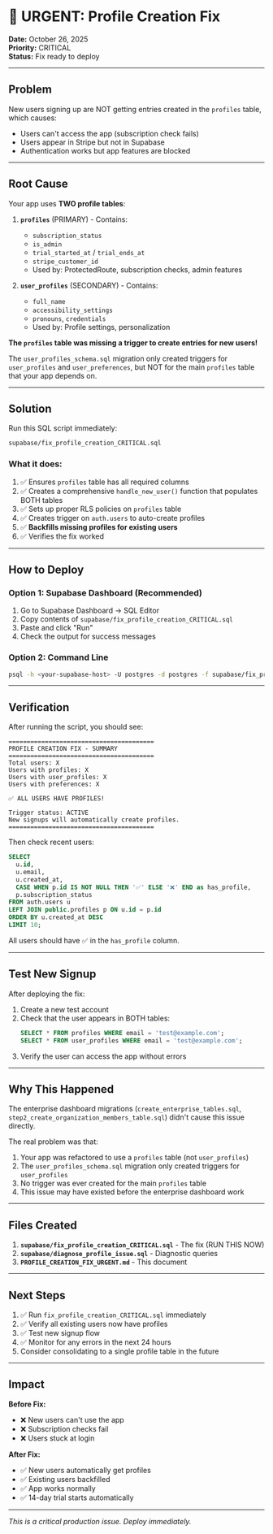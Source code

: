 # 🚨 URGENT: Profile Creation Fix

**Date:** October 26, 2025  
**Priority:** CRITICAL  
**Status:** Fix ready to deploy

---

## Problem

New users signing up are NOT getting entries created in the `profiles` table, which causes:
- Users can't access the app (subscription check fails)
- Users appear in Stripe but not in Supabase
- Authentication works but app features are blocked

---

## Root Cause

Your app uses **TWO profile tables**:

1. **`profiles`** (PRIMARY) - Contains:
   - `subscription_status`
   - `is_admin`
   - `trial_started_at` / `trial_ends_at`
   - `stripe_customer_id`
   - Used by: ProtectedRoute, subscription checks, admin features

2. **`user_profiles`** (SECONDARY) - Contains:
   - `full_name`
   - `accessibility_settings`
   - `pronouns`, `credentials`
   - Used by: Profile settings, personalization

**The `profiles` table was missing a trigger to create entries for new users!**

The `user_profiles_schema.sql` migration only created triggers for `user_profiles` and `user_preferences`, but NOT for the main `profiles` table that your app depends on.

---

## Solution

Run this SQL script immediately:

```bash
supabase/fix_profile_creation_CRITICAL.sql
```

### What it does:

1. ✅ Ensures `profiles` table has all required columns
2. ✅ Creates a comprehensive `handle_new_user()` function that populates BOTH tables
3. ✅ Sets up proper RLS policies on `profiles` table
4. ✅ Creates trigger on `auth.users` to auto-create profiles
5. ✅ **Backfills missing profiles for existing users**
6. ✅ Verifies the fix worked

---

## How to Deploy

### Option 1: Supabase Dashboard (Recommended)
1. Go to Supabase Dashboard → SQL Editor
2. Copy contents of `supabase/fix_profile_creation_CRITICAL.sql`
3. Paste and click "Run"
4. Check the output for success messages

### Option 2: Command Line
```bash
psql -h <your-supabase-host> -U postgres -d postgres -f supabase/fix_profile_creation_CRITICAL.sql
```

---

## Verification

After running the script, you should see:

```
========================================
PROFILE CREATION FIX - SUMMARY
========================================
Total users: X
Users with profiles: X
Users with user_profiles: X
Users with preferences: X

✅ ALL USERS HAVE PROFILES!

Trigger status: ACTIVE
New signups will automatically create profiles.
========================================
```

Then check recent users:
```sql
SELECT 
  u.id,
  u.email,
  u.created_at,
  CASE WHEN p.id IS NOT NULL THEN '✅' ELSE '❌' END as has_profile,
  p.subscription_status
FROM auth.users u
LEFT JOIN public.profiles p ON u.id = p.id
ORDER BY u.created_at DESC
LIMIT 10;
```

All users should have ✅ in the `has_profile` column.

---

## Test New Signup

After deploying the fix:

1. Create a new test account
2. Check that the user appears in BOTH tables:
   ```sql
   SELECT * FROM profiles WHERE email = 'test@example.com';
   SELECT * FROM user_profiles WHERE email = 'test@example.com';
   ```
3. Verify the user can access the app without errors

---

## Why This Happened

The enterprise dashboard migrations (`create_enterprise_tables.sql`, `step2_create_organization_members_table.sql`) didn't cause this issue directly.

The real problem was that:
1. Your app was refactored to use a `profiles` table (not `user_profiles`)
2. The `user_profiles_schema.sql` migration only created triggers for `user_profiles`
3. No trigger was ever created for the main `profiles` table
4. This issue may have existed before the enterprise dashboard work

---

## Files Created

1. **`supabase/fix_profile_creation_CRITICAL.sql`** - The fix (RUN THIS NOW)
2. **`supabase/diagnose_profile_issue.sql`** - Diagnostic queries
3. **`PROFILE_CREATION_FIX_URGENT.md`** - This document

---

## Next Steps

1. ✅ Run `fix_profile_creation_CRITICAL.sql` immediately
2. ✅ Verify all existing users now have profiles
3. ✅ Test new signup flow
4. ✅ Monitor for any errors in the next 24 hours
5. Consider consolidating to a single profile table in the future

---

## Impact

**Before Fix:**
- ❌ New users can't use the app
- ❌ Subscription checks fail
- ❌ Users stuck at login

**After Fix:**
- ✅ New users automatically get profiles
- ✅ Existing users backfilled
- ✅ App works normally
- ✅ 14-day trial starts automatically

---

*This is a critical production issue. Deploy immediately.*
